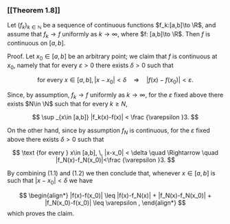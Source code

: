 ### [[Theorem 1.8]]

Let $(f_k)_{k\in \mathbb {N}}$ be a sequence of continuous functions $f_k:[a,b]\to \R$, and assume that $f_k\to f$ uniformly as $k \to \infty$, where $f: [a,b]\to \R$. Then $f$ is continuous on $[a,b]$.

Proof. Let $x_0\in [a,b]$ be an arbitrary point; we claim that $f$ is continuous at $x_0$, namely that for every $\varepsilon >0$ there exists $\delta >0$ such that

$$ \text {for every } x\in [a,b], \, |x-x_0| < \delta \quad \Rightarrow \quad |f(x)-f(x_0)|<\varepsilon . $$

Since, by assumption, $f_k\to f$ uniformly as $k \to \infty$, for the $\varepsilon$ fixed above there exists $N\in \N$ such that for every $k\geq N$,



$$  \sup _{x\in [a,b]} |f_k(x)-f(x)| < \frac {\varepsilon }3. $$

On the other hand, since by assumption $f_N$ is continuous, for the $\varepsilon$ fixed above there exists $\delta >0$ such that



$$  \text {for every } x\in [a,b], \, |x-x_0| < \delta \quad \Rightarrow \quad |f_N(x)-f_N(x_0)|<\frac {\varepsilon }3. $$

By combining (1.1) and (1.2) we then conclude that, whenever $x\in [a,b]$ is such that $|x-x_0| < \delta$ we have



$$ \begin{align*} |f(x)-f(x_0)| \leq |f(x)-f_N(x)| + |f_N(x)-f_N(x_0)| + |f_N(x_0)-f(x_0)| \leq \varepsilon , \end{align*} $$ which proves the claim.